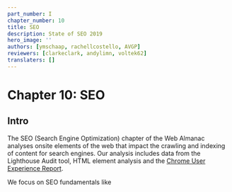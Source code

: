 ```yaml
---
part_number: I
chapter_number: 10
title: SEO
description: State of SEO 2019
hero_image: ''
authors: [ymschaap, rachellcostello, AVGP]
reviewers: [clarkeclark, andylimn, voltek62]
translaters: []
---
```

# Chapter 10: SEO

## Intro

The SEO (Search Engine Optimization) chapter of the Web Almanac analyses onsite elements of the web that impact the crawling and indexing of content for search engines. Our analysis includes data from the Lighthouse Audit tool, HTML element analysis and the [Chrome User Experience Report](https://developers.google.com/web/tools/chrome-user-experience-report).

We focus on SEO fundamentals like <title> elements, type of on-page links, content and loading speed, but also the more technical aspects of SEO, including structured data, internationalisation and AMP.

Our custom metrics provide insights that, up until now, have not been exposed before. We are now able to make claims about the adoption and implementation of the hreflang tag, rich results eligibility, heading tag usage and even anchor-based navigation for single page apps.

It must be noted that our data is limited to analysing the homepage only, and has not been gathered from site-wide crawls. This will impact many metrics we’ll discuss, so we’ve added any relevant limitations in this case whenever we mention a specific metric.

Read on to find out more about the current state of the web and its search engine friendliness.


## Fundamentals

Fundamental to SEO is for content that lives on the web to be found, indexed and understood by the search engines. To support this, search engine crawlers must be able to reach a page, they must be permitted to access and index that page, understand the page’s contents, and to continue crawling the website using links found on that page.


#### Content

Core for search engines to answer queries with search results, is that they are able to index the web’s content. But what content does it find? To analyze this we created two custom metrics that have been applied to all 5M+ homepages.


##### Words

We analysed the content on the pages by looking for groups of at least 3 words and counting them. We found 2.73% desktop pages without any word groups. The median desktop homepage has **346** words, and the median mobile homepage has a slightly lower word count at **306** words. This shows mobile sites do serve a bit less content to their users, but at over 300 words still a healthy amount to read. Overall the distribution of words is broad, with between 22 words at the 10th percentile up to 1361 at the 90th percentile.

<graph histogram number of words. Source: 10.09, column C, desktop & mobile>

##### Headings

We also looked at whether the web provides the right context to content. Key is using headings which, similar to for example books make content easier to read and parse. 10.67% of the pages have no heading tags at all.

<graph histogram number of heading elements. Source: 10.09a, column F>

The median heading (h1, h2, h3, h4) element count on the web’s homepage is **10**. With 30 (mobile) and 32 (desktop) words used in headings. This implies that from the websites that utilise headings, put significant effort in making sure a website is properly readable and good for outlining the page structure to search engine bots.

The H1 is one fundamental SEO element to improve on-page relevance for a keyword. Although Google [recently emphasized](https://twitter.com/googlewmc/status/1179803329247039488) it can index and rank pages fine without h1 tags.

In terms of specific heading length, the median length of the first H1 element found on desktop is **19** characters.

Same as this line.

<graph histogram h1 tag source: 10.16, column C, desktop & mobile>


##### Images

Considering the importance of alt text for SEO, screen readers and accessibility, it is far from ideal to see that only **46.71%** of mobile pages use alt attributes on all of their images. This means that there are still improvements to be made with making images across the web more accessible to users and understandable for search engines. More about accessibility in this <chapter link placeholder a11y>.


#### Markup


##### <title>

Page titles are an important way of communicating the purpose of a page to a user or search engine, so it’s no surprise to see that **97.1%** of mobile pages have a document title. <title> tags are also used as headings in the search engine results and as title for the browser when visiting a page. This visibility might explain the high adoption.

Even though [Google usually displays the first 50-60 characters of a page title](https://moz.com/learn/seo/title-tag) within a SERP (Search Engine Results Page), the median length of the <title> tag was only **21 characters** for mobile pages and **20 characters** for desktop pages. Even the 75th percentile is still below the cutoff length. This suggests that some SEOs and content writers aren’t making the most of the space allocated to them by search engines for describing their homepages in the SERPs.

<graph histogram length <title> Source: 10.07b, column C, desktop & mobile>

##### <meta=description>

Compared to the <title> fewer pages were detected to have a meta description, as only **64.02%** of mobile pages have this meta tag. Considering that Google often rewrites meta descriptions in the SERPs in response to the searcher's query, perhaps website owners place less importance on including a meta description at all.

The median meta description length was also lower than the [recommended length of 155-160 characters](https://moz.com/learn/seo/meta-description), with desktop pages having descriptions of **123 characters**. Interestingly, meta descriptions were consistently longer on mobile than on desktop, despite mobile SERPs traditionally having a shorter pixel limit. This has been extended only recently, so perhaps more website owners have been testing the impact of having longer, more descriptive meta descriptions.

<graph histogram length <meta description> Source: 10.07c, column C, desktop & mobile>


#### Indexability

The majority of pages tested were available for search engines, with **87.03%** of initial HTML requests on desktop returning a 200 status code. The results were slightly lower for mobile pages, with only **82.95%** of pages returning a 200 status code.

The next most commonly found status code on mobile was 302, a temporary redirect, which was found on **10.45%** of mobile pages. This was higher than on desktop, with only **6.71%** desktop home pages returning a 302 status code. This could be due to the fact that the [mobile homepages are alternates](https://developers.google.com/search/mobile-sites/mobile-seo/separate-urls) to an equivalent desktop page, such as on non-responsive sites that have separate versions for each device.

**96.93%** of mobile pages passed the [Lighthouse indexing audit](https://developers.google.com/web/tools/lighthouse/audits/indexing), meaning that these pages didn’t contain a noindex tag in the <head> or in the HTTP header. However, this means that **3.07%** of mobile homepages _did_ have a noindex tag, which is cause for concern. These pages prevent search engines from indexing the page.

<rick: add technical note about CRuX & HTPP Archive datasets skewing this metric>

**48.34%** of mobile pages were [detected](https://developers.google.com/web/tools/lighthouse/audits/canonical) to have a canonical tag. Canonical tags provide hints to the search engine what URL to use for indexing and ranking. Especially useful for preventing duplicate content or other crawling and indexing issues.

One of the most effective methods for controlling search engine crawling is the [robots.txt file](https://www.deepcrawl.com/knowledge/technical-seo-library/robots-txt/), however, only **72.16%** of mobile sites have a valid robots.txt, [according to Lighthouse](https://developers.google.com/web/tools/lighthouse/audits/robots). The key issues are split between 22% having no robots.txt file at all, and ~6% serving an invalid robots.txt file, and thus failing the audit. While there are many valid reasons to not have a robots.txt file, having an invalid robots.txt could be concerning. Think of sensitive content getting indexed that should’ve been prevented by the robots.txt.


#### Linking

The most important attribute of a webpage, are links. Links point to relevant urls. 96% of the webpages in our data contain at least one internal link, and 93% contain at least one link to another domain.

The number of internal and external links included on desktop pages were consistently higher than the number found on mobile pages. Often a limited space on a smaller viewport causes fewer links to be included in the design of a mobile page compared to desktop.

But less internal links on the mobile version of the page [might cause an issue](https://moz.com/blog/internal-linking-mobile-first-crawl-paths) for your website. With mobile-first indexing - which for new websites is the default for Google - if a page is only linked from the desktop version and not present on the mobile version, search engines will have a much harder time discovering and ranking them.

<graph histogram count of links by type Source: 10.10, column C desktop only>

<graph histogram count of links by type Source: 10.10, column D, E, desktop only>


The median desktop page includes **70** internal (same-site) links, whereas the median mobile page has **60** internal links. The median number of external links per page followed a similar trend, with desktop pages including **10** external links, and mobile pages including **8**.

Anchor links, which link to a certain scroll position on the same page, are not very popular. Over 65% have no page anchor and the data’s median count is 0. This might imply websites prefer to split up long-form content into multiple pages.

Good news comes from the metric descriptive link text. **89.94%** of mobile pages pass the descriptive link text [Lighthouse audit](https://developers.google.com/web/tools/lighthouse/audits/descriptive-link-text). These sites don’t have generic ‘click here’, ‘go’, ‘here’ or ‘learn more’ links but use more meaningful link text.


## Advanced

Several more technically complex aspects have been gaining importance on successfully indexing and ranking websites in the search engine. Two key pillars are _security_ and _speed_. Mobile loading speed as ranking factor was first [announced](https://webmasters.googleblog.com/2018/01/using-page-speed-in-mobile-search.html) by Google in 2018, and HTTPS already back since in [2014](https://webmasters.googleblog.com/2014/08/https-as-ranking-signal.html).


#### Speed

A fast loading website is key to a good user experience. Users that have to wait too long for a site to load, have the tendency to move on. For SEO that means that the chance that the user clicks back, and tries another search results, increases.

Our metric is based on the Chrome User Experience Report (CrUX) which collects data from real-world Chrome users. This data shows that **63.47%** of the web is labelled as **slow**. Split by device, this picture is even bleaker for tablet (82%) and phone (77,61%). Slow is defined as the First Contentful Paint having to take over 2500ms and First Input Delay over 250ms.

<graph data 10.15b: CruX image similar to [IMG](https://developers.google.com/web/updates/images/2018/08/crux-dash-fcp.png) per device + speed label>


Although the numbers are bleak for the speed of the web, the good news is that SEO-experts and tools have been focusing more and more on these technical challenges of speeding up websites. Read more in the Performance chapter

<chapter link placeholder performance>.


#### Structured data

Structured data allows website owners to add additional semantic data to their web pages, for example by adding [JSON-LD](https://en.wikipedia.org/wiki/JSON-LD) snippets or [Microdata](https://developer.mozilla.org/en-US/docs/Web/HTML/Microdata). Search engines then parse this data to better understand these pages and may display additional relevant information in search results. Most commonly found is [reviews](https://developers.google.com/search/docs/data-types/review-snippet) of [products](https://developers.google.com/search/docs/data-types/product), [businesses](https://developers.google.com/search/docs/data-types/local-business), [movies](https://developers.google.com/search/docs/data-types/movie) or [a bunch of other things](https://developers.google.com/search/docs/guides/search-gallery). This [extra visibility](https://developers.google.com/search/docs/guides/enhance-site) is interesting for site owners, given it might provide more opportunities for traffic. E.g. the relative new [FAQ schema](https://developers.google.com/search/docs/data-types/faqpage) attached to your search result doubles the size of your search snippet.

By far the most popular data type that triggers a search engine feature is the SearchAction, which powers the [sitelinks searchbox](https://developers.google.com/search/docs/data-types/sitelinks-searchbox).

We found that **14.67%** of sites have structured data eligible for rich results on mobile. Interestingly, desktop sites are slightly lower at **12.46%**. We think this is positive news, because structured data provide more control to websites on what is shown in the search engines.

Among the sites with structured data markup, the five most prevalent types are:



1. WebSite (16.02%)
2. SearchAction (14.35%)
3. Organization (12.89%)
4. WebPage (11.58%)
5. ImageObject (5.35%)

It's noteworthy that for the analysis, we only looked at the homepages, so this might look very different if we were to consider interior pages, too.

Interesting note is that the top 5 markup types all lead to more visibility in Google’s search results, which might be the fuel for widespread adoption of structured data.

Review stars are on 1.09% of the web’s homepages (via [AggregateRating](https://schema.org/AggregateRating)). Newly introduced [QAPage](https://schema.org/QAPage) appeared only in 48 instances, and [FAQPage](https://schema.org/FAQPage) only 218 times. These last two counts are expected to increase in future crawls/almanac analysis.


#### Internationalization

Internationalization (I18n) might be one of the most complex aspects of SEO, even according to some Google search [employees](https://twitter.com/JohnMu/status/965507331369984002). Internationalization in SEO focuses on serving the right content targeted for language and / or location of the user.

While **38.4%** (33.79% on mobile) of the sites have the HTML lang attribute set to English, only **7.43%** (6.79% on mobile) of the sites also contain an hreflang link to another language version.

<graph 10.04b - [do we want to chart this data, e.g. what does it really mean for SEO?]>


Next to English, the most common languages are French, Spanish and German. Followed by languages targeted towards specific geographics like English for Americans (en-us) or more obscure combinations like Spanish for the Irish (es-ie).

The analysis did not check for correct implementation (the different language versions need to properly link to each other, for example), but looking at the low adoption of [having an x-default version as is recommended](https://www.google.com/url?q=https://support.google.com/webmasters/answer/189077?hl%3Den&sa=D&ust=1570627963630000&usg=AFQjCNFwzwglsbysT9au_I-7ZQkwa-QvrA) (only 3.77% on desktop and 1.3% on mobile) is an indicator that this topic is complex and not always easy to get right.


#### SPA crawlability

Single-page-apps like React and Vue bring their own SEO complexity. Especially hash-based navigation which makes it hard for search engines to crawl and index a website. For example, Google had an "AJAX crawling scheme" workaround that turned out to be complex for search engines as well as developers and [was deprecated in 2015](https://webmasters.googleblog.com/2015/10/deprecating-our-ajax-crawling-scheme.html).

The number of SPAs that were tested had a relatively low number of links served via hash URLs, with **13.08%** of React mobile pages using hash URLs for navigation, **8.15%** of mobile Vue.js pages using them, and **2.37%** of mobile Angular pages using them. These results were very similar for desktop pages too. The high number of hash URLs in React pages is surprising - especially in contrast to a lower number of hash URLs in Angular pages. Both frameworks promote adopting routing packages where the [History API](https://developer.mozilla.org/en-US/docs/Web/API/History) is the default for links, instead of relying on hash URLs. Vue is [considering moving to using the History API as the default](https://github.com/vuejs/rfcs/pull/40) as well in version 3 of their vue-router package.


#### AMP

AMP (previously ‘Accelerated Mobile Pages’) was first introduced in 2015 by Google as an open source HTML framework. It provides components and infrastructure for websites to provide a faster experience for users, especially on mobile, by using optimisations such as lazy-loading and optimised images. Especially Google adopted this for their search engine, where AMP pages are also served from their own CDN. This feature later became a standards proposal under the name [Signed HTTP Exchanges](https://wicg.github.io/webpackage/draft-yasskin-http-origin-signed-responses.html).

0.74% of desktop websites (0.62% for mobile websites) contain a link to an AMP version. Given the visibility this project has had, this could be seen as having a relatively low adoption.


#### Secure

A strong online shift has been for the web to move to HTTPS by default. HTTPS prevents website traffic from being intercepted on for example public WIFI networks, especially user input data is then transmitted unsecure (for more about why sites should adopt https, please see [Why HTTPS Matters](https://developers.google.com/web/fundamentals/security/encrypt-in-transit/why-https)). Google with its browser and search engine have been pushing for sites to adopt HTTPS by clearly stating that [HTTPS is a ranking signal](https://webmasters.googleblog.com/2014/08/https-as-ranking-signal.html) and by labelling the non-HTTPS pages as ‘[not secure](https://www.blog.google/products/chrome/milestone-chrome-security-marking-http-not-secure/)’.

We found that now 67.06% of websites on desktop are served over HTTPS. The Google [Transparancy Report](https://transparencyreport.google.com/https/overview) reports 90% adoption for the top 100 non-Google domains (representing 25% of all website traffic worldwide). The difference could be explained by that relatively smaller sites (our dataset has 5M websites), are adopting HTTPS on a slower rate.


## Conclusion

Through our analysis, we (as authors) observed that the majority of websites are getting the fundamentals right, in that their homepages are crawlable, indexable and include the key content required to rank in Google’s SERPs. Not every person who owns a website will be aware of SEO at all, let alone best practice guidelines, so it is promising to see that so many sites have got the basics covered.

However, more sites are missing the mark than expected when it comes to some of the more advanced aspects of SEO and accessibility. Site speed is one of these factors that many websites are struggling with, especially on mobile. This is a significant problem as speed is one of the biggest contributors to UX, which is something that can impact rankings.

We were surprised to find the large adoption of Structured Data. This shows websites do make the investment to stand out in the search results by adding structured data for users to get easy access to their site search or displaying up-to-date company details.

